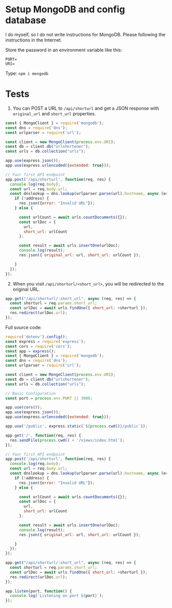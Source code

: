 # Setup MongoDB and config database
I do myself, so I do not write instructions for MongoDB. Please following the instructions in the Internet.

Store the password in an environment variable like this:
```env
PORT=
URI=
```

Type: `npm i mongodb`
# Tests
1. You can POST a URL to `/api/shorturl` and get a JSON response with `original_url` and `short_url` properties.
```js
const { MongoClient } = require('mongodb');
const dns = require('dns');
const urlparser = require('url');

const client = new MongoClient(process.env.URI);
const db = client.db("urlshortener");
const urls = db.collection("urls");

app.use(express.json());
app.use(express.urlencoded({extended: true}));

// Your first API endpoint
app.post('/api/shorturl', function(req, res) {
  console.log(req.body);
  const url = req.body.url;
  const dnslookup = dns.lookup(urlparser.parse(url).hostname, async (err, address) => {
    if (!address) {
      res.json({error: "Invalid URL"});
    } else {

      const urlCount = await urls.countDocuments({});
      const urlDoc = {
        url,
        short_url: urlCount
      };

      const result = await urls.insertOne(urlDoc);
      console.log(result);
      res.json({ original_url: url, short_url: urlCount });

    }
  });
});
```
2. When you visit `/api/shorturl/<short_url>`, you will be redirected to the original URL.
```js
app.get("/api/shorturl/:short_url", async (req, res) => {
  const shorturl = req.params.short_url;
  const urlDoc = await urls.findOne({ short_url: +shorturl });
  res.redirect(urlDoc.url);
});
```
Full source code:
```js
require('dotenv').config();
const express = require('express');
const cors = require('cors');
const app = express();
const { MongoClient } = require('mongodb');
const dns = require('dns');
const urlparser = require('url');

const client = new MongoClient(process.env.URI);
const db = client.db("urlshortener");
const urls = db.collection("urls");

// Basic Configuration
const port = process.env.PORT || 3000;

app.use(cors());
app.use(express.json());
app.use(express.urlencoded({extended: true}));

app.use('/public', express.static(`${process.cwd()}/public`));

app.get('/', function(req, res) {
  res.sendFile(process.cwd() + '/views/index.html');
});

// Your first API endpoint
app.post('/api/shorturl', function(req, res) {
  console.log(req.body);
  const url = req.body.url;
  const dnslookup = dns.lookup(urlparser.parse(url).hostname, async (err, address) => {
    if (!address) {
      res.json({error: "Invalid URL"});
    } else {

      const urlCount = await urls.countDocuments({});
      const urlDoc = {
        url,
        short_url: urlCount
      };

      const result = await urls.insertOne(urlDoc);
      console.log(result);
      res.json({ original_url: url, short_url: urlCount });

    }
  });
});

app.get("/api/shorturl/:short_url", async (req, res) => {
  const shorturl = req.params.short_url;
  const urlDoc = await urls.findOne({ short_url: +shorturl });
  res.redirect(urlDoc.url);
});

app.listen(port, function() {
  console.log(`Listening on port ${port}`);
});

```